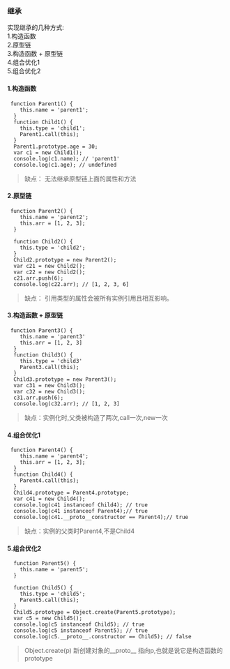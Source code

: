 ### 继承

实现继承的几种方式:  
1.构造函数  
2.原型链  
3.构造函数 + 原型链  
4.组合优化1  
5.组合优化2

#### 1.构造函数

```
 function Parent1() {
    this.name = 'parent1';
  }
  function Child1() {
    this.type = 'child1';
    Parent1.call(this);
  }
  Parent1.prototype.age = 30;
  var c1 = new Child1();
  console.log(c1.name); // 'parent1'
  console.log(c1.age); // undefined
```
> 缺点： 无法继承原型链上面的属性和方法

#### 2.原型链
```
 function Parent2() {
    this.name = 'parent2';
    this.arr = [1, 2, 3];
  }

  function Child2() {
    this.type = 'child2';
  }
  Child2.prototype = new Parent2();
  var c21 = new Child2();
  var c22 = new Child2();
  c21.arr.push(6);
  console.log(c22.arr); // [1, 2, 3, 6]
```
> 缺点： 引用类型的属性会被所有实例引用且相互影响。

#### 3.构造函数 + 原型链  
```
 function Parent3() {
    this.name = 'parent3'
    this.arr = [1, 2, 3]
  }
  function Child3() {
    this.type = 'child3'
    Parent3.call(this);
  }
  Child3.prototype = new Parent3();
  var c31 = new Child3();
  var c32 = new Child3();
  c31.arr.push(6);
  console.log(c32.arr); // [1, 2, 3]
```
> 缺点：实例化时,父类被构造了两次,call一次,new一次

#### 4.组合优化1  
```
 function Parent4() {
    this.name = 'parent4';
    this.arr = [1, 2, 3];
  }
  function Child4() {
    Parent4.call(this);
  }
  Child4.prototype = Parent4.prototype;
  var c41 = new Child4();
  console.log(c41 instanceof Child4); // true
  console.log(c41 instanceof Parent4);// true
  console.log(c41.__proto__constructor == Parent4);// true
```
> 缺点：实例的父类时Parent4,不是Child4
#### 5.组合优化2
```
  function Parent5() {
    this.name = 'parent5';
  }

  function Child5() {
    this.type = 'child5';
    Parent5.call(this);
  }
  Child5.prototype = Object.create(Parent5.prototype);
  var c5 = new Child5();
  console.log(c5 instanceof Child5); // true
  console.log(c5 instanceof Parent5); // true
  console.log(c5.__proto__.constructor == Child5); // false
```
> Object.create(p) 新创建对象的__proto__ 指向p,也就是说它是构造函数的prototype